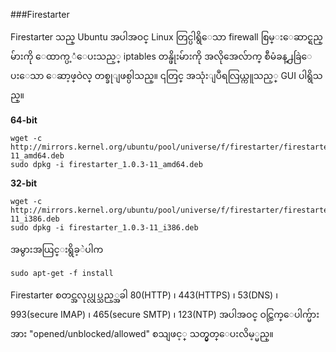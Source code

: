 ###Firestarter

Firestarter သည္ Ubuntu အပါအဝင္ Linux တြင္ပါရွိေသာ firewall စြမ္းေဆာင္ရည္မ်ားကို ေထာက္ပ့ံေပးသည့္ iptables တန္ဖိုးမ်ားကို အလိုအေလ်ာက္ စီမံခန္႕ခြဲေပးေသာ ေဆာ့ဖ္ဝဲလ္ တစ္ခုျဖစ္ပါသည္။ ၎တြင္ အသုံးျပဳရလြယ္ကူသည့္ GUI ပါရွိသည္။

**64-bit**

	wget -c http://mirrors.kernel.org/ubuntu/pool/universe/f/firestarter/firestarter_1.0.3-11_amd64.deb
	sudo dpkg -i firestarter_1.0.3-11_amd64.deb

**32-bit**

	wget -c http://mirrors.kernel.org/ubuntu/pool/universe/f/firestarter/firestarter_1.0.3-11_i386.deb
	sudo dpkg -i firestarter_1.0.3-11_i386.deb

အမွားအယြင္းရွိခ့ဲပါက

	sudo apt-get -f install

Firestarter စတင္အလုပ္လုပ္သည့္အခါ 80(HTTP) ၊ 443(HTTPS) ၊ 53(DNS) ၊ 993(secure IMAP) ၊ 465(secure SMTP) ၊ 123(NTP) အပါအဝင္ ဝင္ထြက္ေပါက္မ်ားအား "opened/unblocked/allowed" စသျဖင့္ သတ္မွတ္ေပးလိမ့္မည္။
